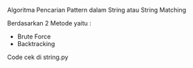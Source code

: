 Algoritma Pencarian Pattern dalam String atau String Matching 

Berdasarkan 2 Metode yaitu :
  - Brute Force
  - Backtracking

Code cek di string.py
